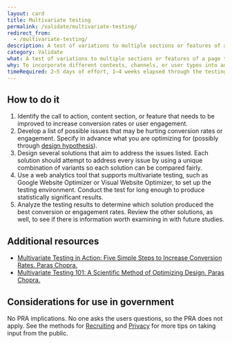 ```yaml
---
layout: card
title: Multivariate testing
permalink: /validate/multivariate-testing/
redirect_from:
  - /multivariate-testing/
description: A test of variations to multiple sections or features of a page to see which combination of variants has the greatest effect. Different from an A/B test, which tests variation to just one section or feature.
category: Validate
what: A test of variations to multiple sections or features of a page to see which combination of variants has the greatest effect. Different from an A/B test, which tests variation to just one section or feature.
why: To incorporate different contexts, channels, or user types into addressing a user need. Situating a call to action, content section, or feature set differently can help you build a more effective whole solution from a set of partial solutions.
timeRequired: 2–5 days of effort, 1–4 weeks elapsed through the testing period
---
```


## How to do it

1. Identify the call to action, content section, or feature that needs to be improved to increase conversion rates or user engagement.
1. Develop a list of possible issues that may be hurting conversion rates or engagement. Specify in advance what you are optimizing for (possibly through <a href="/decide/design-hypothesis/" class="usa-link">design hypothesis</a>).
1. Design several solutions that aim to address the issues listed. Each solution should attempt to address every issue by using a unique combination of variants so each solution can be compared fairly.
1. Use a web analytics tool that supports multivariate testing, such as Google Website Optimizer or Visual Website Optimizer, to set up the testing environment. Conduct the test for long enough to produce statistically significant results.
1. Analyze the testing results to determine which solution produced the best conversion or engagement rates. Review the other solutions, as well, to see if there is information worth examining in with future studies.

<section class="method--section method--section--additional-resources" markdown="1">

## Additional resources

- <a href="http://www.smashingmagazine.com/2010/11/multivariate-testing-in-action-five-simple-steps-to-increase-conversion-rates/" class="usa-link">Multivariate Testing in Action: Five Simple Steps to Increase Conversion Rates. Paras Chopra.</a>
- <a href="http://www.smashingmagazine.com/2011/04/multivariate-testing-101-a-scientific-method-of-optimizing-design/" class="usa-link">Multivariate Testing 101: A Scientific Method of Optimizing Design. Paras Chopra.</a>
</section>

<section class="method--section method--section--government-considerations" markdown="1" >

## Considerations for use in government

No PRA implications. No one asks the users questions, so the PRA does not apply. See the methods for <a href="/fundamentals/recruiting/#recruiting" class="usa-link">Recruiting</a> and <a href="/fundamentals/privacy/#privacy" class="usa-link">Privacy</a> for more tips on taking input from the public.
</section>
